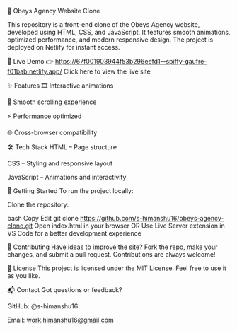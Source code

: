 🚀 Obeys Agency Website Clone

This repository is a front-end clone of the Obeys Agency website, developed using HTML, CSS, and JavaScript. It features smooth animations, optimized performance, and modern responsive design. The project is deployed on Netlify for instant access.

🔗 Live Demo
👉 https://67f001903944f53b296eefd1--spiffy-gaufre-f01bab.netlify.app/  Click here to view the live site

✨ Features
🎞️ Interactive animations

🧭 Smooth scrolling experience

⚡ Performance optimized

🌐 Cross-browser compatibility

🛠️ Tech Stack
HTML – Page structure

CSS – Styling and responsive layout

JavaScript – Animations and interactivity

📁 Getting Started
To run the project locally:

Clone the repository:

bash
Copy
Edit
git clone https://github.com/s-himanshu16/obeys-agency-clone.git
Open index.html in your browser
OR
Use Live Server extension in VS Code for a better development experience

🤝 Contributing
Have ideas to improve the site? Fork the repo, make your changes, and submit a pull request. Contributions are always welcome!

📄 License
This project is licensed under the MIT License. Feel free to use it as you like.

📬 Contact
Got questions or feedback?

GitHub: @s-himanshu16

Email: work.himanshu16@gmail.com

